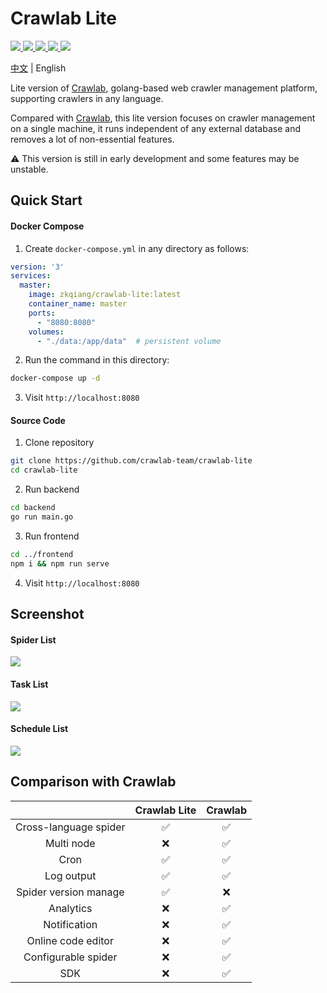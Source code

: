 # Crawlab Lite

<p>
  <a href="https://hub.docker.com/r/zkqiang/crawlab-lite" target="_blank">
    <img src="https://img.shields.io/docker/pulls/zkqiang/crawlab-lite?label=pulls&logo=docker">
  </a>
  <a href="https://github.com/crawlab-team/crawlab-lite/commits/master" target="_blank">
    <img src="https://img.shields.io/github/last-commit/crawlab-team/crawlab-lite.svg">
  </a>
  <a href="https://github.com/crawlab-team/crawlab-lite/issues?q=is%3Aissue+is%3Aopen+label%3Abug" target="_blank">
    <img src="https://img.shields.io/github/issues/crawlab-team/crawlab-lite/bug.svg?label=bugs&color=red">
  </a>
  <a href="https://github.com/crawlab-team/crawlab-lite/issues?q=is%3Aissue+is%3Aopen+label%3Aenhancement" target="_blank">
    <img src="https://img.shields.io/github/issues/crawlab-team/crawlab-lite/enhancement.svg?label=enhancements&color=cyan">
  </a>
  <a href="https://github.com/crawlab-team/crawlab-lite/blob/master/LICENSE" target="_blank">
    <img src="https://img.shields.io/github/license/crawlab-team/crawlab-lite.svg">
  </a>
</p>

[中文](https://github.com/crawlab-team/crawlab-lite/blob/master/README-zh.md) | English

Lite version of [Crawlab](https://github.com/crawlab-team/crawlab), golang-based web crawler management platform, supporting crawlers in any language.

Compared with [Crawlab](https://github.com/crawlab-team/crawlab), this lite version focuses on crawler management on a single machine, it runs independent of any external database and removes a lot of non-essential features.

:warning: This version is still in early development and some features may be unstable.

## Quick Start

#### Docker Compose

1. Create `docker-compose.yml` in any directory as follows:

```yaml
version: '3'
services:
  master:
    image: zkqiang/crawlab-lite:latest
    container_name: master
    ports:
      - "8080:8080"
    volumes:
      - "./data:/app/data"  # persistent volume
```

2. Run the command in this directory:

```bash
docker-compose up -d
```

3. Visit `http://localhost:8080`

#### Source Code

1. Clone repository

```bash
git clone https://github.com/crawlab-team/crawlab-lite
cd crawlab-lite
```

2. Run backend

```bash
cd backend
go run main.go
```

3. Run frontend

```bash
cd ../frontend
npm i && npm run serve
```

4. Visit `http://localhost:8080`

## Screenshot

#### Spider List

![](https://github.com/crawlab-team/crawlab-docs/blob/master/legacy/assets/images/lite-spider-list.png)

#### Task List

![](https://github.com/crawlab-team/crawlab-docs/blob/master/legacy/assets/images/lite-task-list.png)

#### Schedule List

![](https://github.com/crawlab-team/crawlab-docs/blob/master/legacy/assets/images/lite-schedule-list.png)

## Comparison with Crawlab

| | Crawlab Lite | Crawlab |
| :---: | :---: | :---: |
| Cross-language spider | ✅ | ✅ |
| Multi node | ❌ | ✅ |
| Cron | ✅ | ✅ |
| Log output | ✅ | ✅ |
| Spider version manage | ✅ | ❌ |
| Analytics | ❌ | ✅ |
| Notification | ❌ | ✅ |
| Online code editor | ❌ | ✅ |
| Configurable spider | ❌ | ✅ |
| SDK | ❌ | ✅ |
